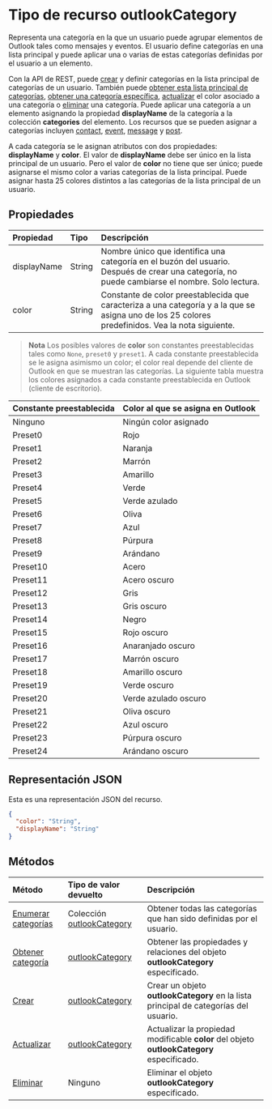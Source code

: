 # <a name="outlookcategory-resource-type"></a>Tipo de recurso outlookCategory


Representa una categoría en la que un usuario puede agrupar elementos de Outlook tales como mensajes y eventos. El usuario define categorías en una lista principal y puede aplicar una o varias de estas categorías definidas por el usuario a un elemento. 

Con la API de REST, puede [crear](../api/outlookuser_post_mastercategories.md) y definir categorías en la lista principal de categorías de un usuario. También puede [obtener esta lista principal de categorías](../api/outlookuser_list_mastercategories.md), [obtener una categoría específica](../api/outlookcategory_get.md), [actualizar](../api/outlookcategory_update.md) el color asociado a una categoría o [eliminar](../api/outlookcategory_delete.md) una categoría. Puede aplicar una categoría a un elemento asignando la propiedad **displayName** de la categoría a la colección **categories** del elemento.
Los recursos que se pueden asignar a categorías incluyen [contact](contact.md), [event](event.md), [message](message.md) y [post](post.md).   

A cada categoría se le asignan atributos con dos propiedades: **displayName** y **color**. El valor de **displayName** debe ser único en la lista principal de un usuario. Pero el valor de **color** no tiene que ser único; puede asignarse el mismo color a varias categorías de la lista principal. Puede asignar hasta 25 colores distintos a las categorías de la lista principal de un usuario.

## <a name="properties"></a>Propiedades
| Propiedad     | Tipo   |Descripción|
|:---------------|:--------|:----------|
|displayName|String|Nombre único que identifica una categoría en el buzón del usuario. Después de crear una categoría, no puede cambiarse el nombre. Solo lectura.|
|color|String|Constante de color preestablecida que caracteriza a una categoría y a la que se asigna uno de los 25 colores predefinidos. Vea la nota siguiente. |

> **Nota** Los posibles valores de **color** son constantes preestablecidas tales como `None`, `preset0` y `preset1`. A cada constante preestablecida se le asigna asimismo un color; el color real depende del cliente de Outlook en que se muestran las categorías. La siguiente tabla muestra los colores asignados a cada constante preestablecida en Outlook (cliente de escritorio). 


| Constante preestablecida  | Color al que se asigna en Outlook |
|:---------------|:--------|
| Ninguno | Ningún color asignado |
| Preset0 | Rojo |
| Preset1 | Naranja |
| Preset2 | Marrón |
| Preset3 | Amarillo |
| Preset4 | Verde |
| Preset5 | Verde azulado |
| Preset6 | Oliva |
| Preset7 | Azul |
| Preset8 | Púrpura |
| Preset9 | Arándano |
| Preset10 | Acero |
| Preset11 | Acero oscuro |
| Preset12 | Gris |
| Preset13 | Gris oscuro |
| Preset14 | Negro |
| Preset15 | Rojo oscuro |
| Preset16 | Anaranjado oscuro |
| Preset17 | Marrón oscuro |
| Preset18 | Amarillo oscuro |
| Preset19 | Verde oscuro |
| Preset20 | Verde azulado oscuro |
| Preset21 | Oliva oscuro |
| Preset22 | Azul oscuro |
| Preset23 | Púrpura oscuro |
| Preset24 | Arándano oscuro |

## <a name="json-representation"></a>Representación JSON
Esta es una representación JSON del recurso.

<!-- {
  "blockType": "resource",
  "optionalProperties": [

  ],
  "@odata.type": "microsoft.graph.outlookCategory"
}-->

```json
{
  "color": "String",
  "displayName": "String"
}

```

## <a name="methods"></a>Métodos
| Método           | Tipo de valor devuelto    |Descripción|
|:---------------|:--------|:----------|
|[Enumerar categorías](../api/outlookuser_list_mastercategories.md) | Colección [outlookCategory](../resources/outlookcategory.md) |Obtener todas las categorías que han sido definidas por el usuario.|
|[Obtener categoría](../api/outlookcategory_get.md) | [outlookCategory](../resources/outlookcategory.md) |Obtener las propiedades y relaciones del objeto **outlookCategory** especificado.|
|[Crear](../api/outlookuser_post_mastercategories.md) | [outlookCategory](../resources/outlookcategory.md) |Crear un objeto **outlookCategory** en la lista principal de categorías del usuario.|
|[Actualizar](../api/outlookcategory_update.md) | [outlookCategory](../resources/outlookcategory.md) |Actualizar la propiedad modificable **color** del objeto **outlookCategory** especificado. |
|[Eliminar](../api/outlookcategory_delete.md) | Ninguno |Eliminar el objeto **outlookCategory** especificado. |


<!-- uuid: 8fcb5dbc-d5aa-4681-8e31-b001d5168d79
2015-10-25 14:57:30 UTC -->
<!-- {
  "type": "#page.annotation",
  "description": "outlookCategory resource",
  "keywords": "",
  "section": "documentation",
  "tocPath": ""
}-->
 